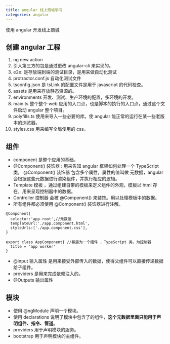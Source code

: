 ```yaml
---
title: angular 线上商城学习
categories: angular
---
```


使用 angular 开发线上商城

<!--more-->

## 创建 angular 工程

1. ng new action
2. 引入第三方的包是通过更改 angular-cli 来实现的。
3. e2e: 是存放端到端的测试目录，是用来做自动化测试
4. protractor.conf.js 自动化测试文件
5. tsconfig.json 是 tsLink 的配置文件是用于 javascript 的代码检查。
6. assets 是用来存放静态资源的。
7. environments 开发、测试、生产环境的配置，多环境的开发。
8. main.ts 整个整个 web 应用的入口点，也是脚本的执行的入口点，通过这个文件启动 angular 整个项目。
9. polyfills.ts 使用来导入一些必要的库。使 angular 能正常的运行在某一些老版本的浏览器。
10. styles.css 用来编写全局使用的 css。

## 组件

* component 是整个应用的基础。
* @Component() 装饰器 : 用来告知 angular 框架如何处理一个 TypeScript 类， @Component() 装饰器 包含多个属性，属性的值叫做
  元数据，angular 会根据这些元数据进行渲染组件，并执行相应的逻辑。
* Template 模板 ，通过组建自带的模板来定义组件的外观，模板以 html 存在，用来呈现控制器中的数据。
* Controller 控制器 会被 @Component() 来装饰。用以处理模板中的数据。
* 所有组件都必须使用 @Component() 装饰器进行注解。

```angular
@Component{
  selector:'app-root',//元数据
  templateUrl:'./app.component.html',
  styleUrls:['./app.component.css'],
}

export class AppComponent{ //暴露为一个组件 ，TypeScript 类，为控制器
  title = 'app worker'
}
```

* @input 输入属性 是用来接受外部传入的数据，使得父组件可以直接传递数据给子组件。
* providers 是用来完成依赖注入的。
* @Outputs 输出属性

## 模块

* 使用 @ngModule 声明一个模块。
* 使用 declarations 说明了模块中包含了的组件，**这个元数据里面只能用于声明组件、指令、管道**。
* providers 用于声明模块的服务。
* bootstrap 用于声明模块的主组件。

<!-- 2-3 -->
